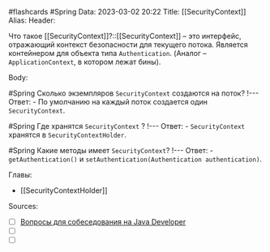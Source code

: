 #flashcards #Spring 
Data: 2023-03-02 20:22
Title: [[SecurityContext]]
Alias:
Header:

Что такое [[SecurityContext]]?::[[SecurityContext]] – это интерфейс, отражающий контекст безопасности для текущего потока. Является контейнером для объекта типа `Authentication`. (Аналог – `ApplicationContext`, в котором лежат бины).
<!--SR:!2023-03-14,3,350-->


Body:



#Spring 
Сколько экземпляров `SecurityContext` создаются на поток?
!---
Ответ:
	- По умолчанию на каждый поток создается один `SecurityContext`.
<!--SR:!2023-03-11,3,260-->



#Spring 
Где хранятся `SecurityContext` ?
!---
Ответ:
	- `SecurityContext` хранятся в `SecurityContextHolder`.
<!--SR:!2023-03-11,3,280-->



#Spring 
Какие методы имеет `SecurityContext`?
!---
Ответ:
	- `getAuthentication()` и `setAuthentication(Authentication authentication)`.
<!--SR:!2023-03-13,3,200-->


Главы:
- [[SecurityContextHolder]]


Sources:
- [ ] [Вопросы для собеседования на Java Developer](https://github.com/enhorse/java-interview/blob/master/README.md#%D0%9E%D0%9E%D0%9F)
- [ ] []()
- [ ] []()
